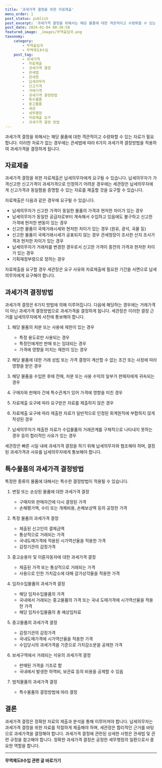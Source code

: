 ```yaml
---
title: '과세가격 결정을 위한 자료제출'
menu_order: 1
post_status: publish
post_excerpt: '과세가격 결정을 위해서는 해당 물품에 대한 객관적이고 수량화할 수 있는 자료가 필요합니다. 이러한 자료가 없는 경우에는 관세법에 따라 6가지 과세가격 결정방법을 적용하여 과세가격을 결정하게 됩니다.'
post_date: 2024-01-04 00:36:58
featured_image: _images/무역출입국.png
taxonomy:
    category:
        - 무역출입국
        - 무역제도Ⅱ수입
    post_tag:
        - 과세가격
        -  자료제출
        -  과세가격 결정
        -  관세법
        -  관세청
        -  납세의무자
        -  신고가격
        -  거래가격
        -  과세가격 결정방법
        -  특수물품
        -  중고물품
        -  세관
        -  세무행정
        -  자료제출 요구
        -  과세가격 결정 방법
---
```



과세가격 결정을 위해서는 해당 물품에 대한 객관적이고 수량화할 수 있는 자료가 필요합니다. 이러한 자료가 없는 경우에는 관세법에 따라 6가지 과세가격 결정방법을 적용하여 과세가격을 결정하게 됩니다.

## 자료제출

과세가격 결정을 위한 자료제출은 납세의무자에게 요구될 수 있습니다. 납세의무자가 가격신고한 신고가격이 과세가격으로 인정하기 어려운 경우에는 세관장은 납세의무자에게 신고가격과 동일함을 증명할 수 있는 자료를 제출할 것을 요구할 수 있습니다.

자료제출은 다음과 같은 경우에 요구될 수 있습니다.
- 납세의무자가 신고한 가격이 동일한 물품의 가격과 현저한 차이가 있는 경우
- 납세의무자가 동일한 공급자로부터 계속해서 수입하고 있음에도 불구하고 신고한 가격에 현저한 변동이 있는 경우
- 신고한 물품이 국제거래시세와 현저한 차이가 있는 경우 (원유, 광석, 곡물 등)
- 신고한 물품이 국제거래시세가 공표되지 않는 경우 관세청장이 조사한 산지 조사가격과 현저한 차이가 있는 경우
- 납세의무자가 거래처를 변경한 경우로서 신고한 가격이 종전의 가격과 현저한 차이가 있는 경우
- 기획재정부령으로 정하는 경우

자료제출을 요구할 경우 세관장은 요구 사유와 자료제출에 필요한 기간을 서면으로 납세의무자에게 요구해야 합니다.

## 과세가격 결정방법

과세가격 결정은 6가지 방법에 의해 이루어집니다. 다음에 해당하는 경우에는 거래가격이 아닌 과세가격 결정방법으로 과세가격을 결정하게 됩니다. 세관장은 이러한 결정 근거를 납세의무자에게 사전에 통보해야 합니다.

1. 해당 물품의 처분 또는 사용에 제한이 있는 경우
   - 특정 용도로만 사용되는 경우
   - 특정인에게만 판매 또는 임대되는 경우
   - 가격에 영향을 미치는 제한이 있는 경우

2. 해당 물품에 대한 거래 성립 또는 가격 결정이 계산할 수 없는 조건 또는 사정에 따라 영향을 받은 경우

3. 해당 물품을 수입한 후에 전매, 처분 또는 사용 수익의 일부가 판매자에게 귀속되는 경우

4. 구매자와 판매자 간에 특수관계가 있어 가격에 영향을 미친 경우

5. 자료제출 요구에 따라 요구받은 자료를 제출하지 않은 경우

6. 자료제출 요구에 따라 제출한 자료가 일반적으로 인정된 회계원칙에 부합하지 않게 작성된 경우

7. 납세의무자가 제출한 자료가 수입물품의 거래관계를 구체적으로 나타내지 못하는 경우
   등의 합리적인 사유가 있는 경우

세관장은 빠른 시일 내에 과세가격 결정을 하기 위해 납세의무자와 협조해야 하며, 결정된 과세가격과 사유를 납세의무자에게 통보해야 합니다.

## 특수물품의 과세가격 결정방법

특정한 종류의 물품에 대해서는 특수한 결정방법이 적용될 수 있습니다.

1. 변질 또는 손상된 물품에 대한 과세가격 결정
   - 구매자와 판매자간에 다시 결정된 가격
   - 손해평가액, 수리 또는 개체비용, 손해보상액 등의 공정한 가격

2. 특정 물품의 과세가격 결정
   - 제출된 신고인의 결제금액
   - 통상적으로 거래되는 가격
   - 국내도매가격에 적용된 시가역산율을 적용한 가격
   - 감정기관의 감정가격

3. 중고승용차 및 이륜자동차에 대한 과세가격 결정
   - 제출된 가격 또는 통상적으로 거래되는 가격
   - 사용으로 인한 가치감소에 대해 감가상각율을 적용한 가격

4. 임차수입물품의 과세가격 결정
   - 해당 임차수입물품의 가격
   - 국내에서 거래되는 중고물품의 가격 또는 국내 도매가격에 시가역산율을 적용한 가격
   - 해당 임차수입물품의 총 예상임차료

5. 중고물품의 과세가격 결정
   - 감정기관의 감정가격
   - 국내도매가격에 시가역산율을 적용한 가격
   - 수입당시의 과세가격을 기준으로 가치감소분을 공제한 가격

6. 보세구역에서 거래되는 석유의 과세가격 결정
   - 판매된 가격을 기초로 함
   - 국내에서 발생한 하역비, 보관료 등의 비용을 공제할 수 있음

7. 범칙물품의 과세가격 결정
   - 특수물품의 결정방법에 따라 결정

## 결론

과세가격 결정은 정확한 자료의 제출과 분석을 통해 이루어져야 합니다. 납세의무자는 과세가격 결정을 위한 자료를 적절하게 제출해야 하며, 세관장은 합리적인 근거를 바탕으로 과세가격을 결정해야 합니다. 과세가격 결정에 관련된 상세한 사항은 관세법 및 관련 규정을 참고해야 합니다. 정확한 과세가격 결정은 공정한 세무행정의 일환으로서 중요한 역할을 합니다.
<!-- wp:separator -->
<hr class="wp-block-separator has-alpha-channel-opacity"/>
<!-- /wp:separator -->

<!-- wp:group {"backgroundColor":"base","layout":{"type":"constrained"}} -->
<div class="wp-block-group has-base-background-color has-background"><!-- wp:paragraph {"align":"center","fontSize":"medium"} -->
<p class="has-text-align-center has-large-font-size"><strong>무역제도Ⅱ수입 관련 글 바로가기</strong></p>
<!-- /wp:paragraph -->


<!-- wp:latest-posts
{"categories":[{"id":14432,"count":19,"description":"","link":"https://uknowlaw.com/category/%eb%ac%b4%ec%97%ad%ec%a0%9c%eb%8f%84%e2%85%b1%ec%88%98%ec%9e%85/","name":"무역제도Ⅱ수입","slug":"무역제도Ⅱ수입","taxonomy":"category","parent":0,"meta":[],"_links":{"self":[{"href":"https://uknowlaw.com/wp-json/wp/v2/categories/14432"}],"collection":[{"href":"https://uknowlaw.com/wp-json/wp/v2/categories"}],"about":[{"href":"https://uknowlaw.com/wp-json/wp/v2/taxonomies/category"}],"wp:post_type":[{"href":"https://uknowlaw.com/wp-json/wp/v2/posts?categories=14432"}],"curies":[{"name":"wp","href":"https://api.w.org/{rel}","templated":true}]}}],"postsToShow":100,"excerptLength":28,"postLayout":"grid","columns":2,"featuredImageAlign":"left","featuredImageSizeSlug":"large","fontSize":"small"} /--></div>
<!-- /wp:group -->